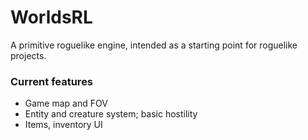 # WorldsRL
A primitive roguelike engine, intended as a starting point for roguelike projects.

### Current features

+ Game map and FOV
+ Entity and creature system; basic hostility
+ Items, inventory UI
